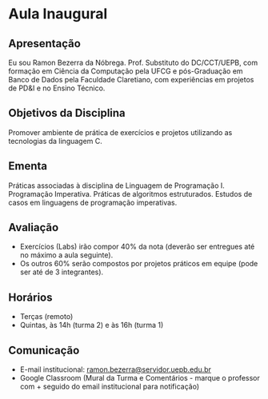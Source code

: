 # Aula Inaugural

## Apresentação

Eu sou Ramon Bezerra da Nóbrega. Prof. Substituto do DC/CCT/UEPB, com formação em Ciência da Computação pela UFCG e pós-Graduação em Banco de Dados pela Faculdade Claretiano, com experiências em projetos de PD&I e no Ensino Técnico.

## Objetivos da Disciplina

Promover ambiente de prática de exercícios e projetos utilizando as tecnologias da linguagem C.

## Ementa

Práticas associadas à disciplina de Linguagem de Programação I. Programação Imperativa. Práticas de algoritmos estruturados. Estudos de casos em linguagens de programação imperativas. 

## Avaliação

- Exercícios (Labs) irão compor 40% da nota (deverão ser entregues até no máximo a aula seguinte).
- Os outros 60% serão compostos por projetos práticos em equipe (pode ser até de 3 integrantes).

## Horários

- Terças (remoto)
- Quintas, às 14h (turma 2) e às 16h (turma 1)

## Comunicação

- E-mail institucional: ramon.bezerra@servidor.uepb.edu.br  
- Google Classroom (Mural da Turma e Comentários - marque o professor com + seguido do email institucional para notificação)
